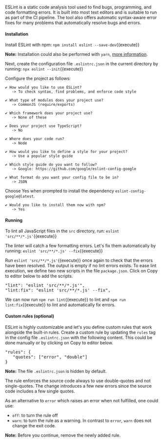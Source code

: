 ESLint is a static code analysis tool used to find bugs, programming, and code formatting errors. It is built into most text editors and is suitable to run as part of the CI pipeline. The tool also offers automatic syntax-aware error fixes for many problems that automatically resolve bugs and errors.

#### Installation

Install ESLint with npm: `npm install eslint --save-dev`{{execute}}

**Note:** Installation could also be performed with `yarn`, [more information](https://eslint.org/docs/user-guide/getting-started).

Next, create the configuration file `.eslintrc.json` in the current directory by running: `npx eslint --init`{{execute}}

Configure the project as follows:

    ✔ How would you like to use ESLint?
       -> To check syntax, find problems, and enforce code style

    ✔ What type of modules does your project use?
       -> CommonJS (require/exports)

    ✔ Which framework does your project use?
       -> None of these

    ✔ Does your project use TypeScript?
       -> No

    ✔ Where does your code run?
       -> Node

    ✔ How would you like to define a style for your project?
       -> Use a popular style guide

    ✔ Which style guide do you want to follow?
       -> Google: https://github.com/google/eslint-config-google
  
    ✔ What format do you want your config file to be in?
       -> JSON


Choose Yes when prompted to install the dependency `eslint-config-google@latest`.

    ✔ Would you like to install them now with npm?
       -> Yes

#### Running

To lint all JavaScript files in the `src` directory, run: `eslint 'src/**/*.js'`{{execute}}

The linter will catch a few formatting errors. Let's fix them automatically by running: 
`eslint 'src/**/*.js' --fix`{{execute}}

Run `eslint 'src/**/*.js'`{{execute}} once again to check that the errors have been resolved. The output is empty if no lint errors exists.
To ease lint execution, we define two new scripts in the file `package.json`. Click on Copy to editor below to add the scripts.
<pre class="file" data-filename="server/package.json" data-target="insert" data-marker='"insert-lint":""'>
"lint": "eslint 'src/**/*.js'",
"lint:fix": "eslint 'src/**/*.js' --fix",
</pre>

We can now run `npm run lint`{{execute}} to lint and `npm run lint:fix`{{execute}} to lint and automatically fix errors.

#### Custom rules (optional)

ESLint is highly customizable and let's you define custom rules that work alongside the built-in rules. Create a custom rule by updating the `rules` tag in the config file `.eslintrc.json` with the following content. This could be done manually or by clicking on Copy to editor below.
<pre class="file" data-filename="server/package.json" data-target="insert" data-marker='    "rules": {
    }'>
"rules": { 
   "quotes": ["error", "double"]
}</pre>

**Note:** The file `.eslintrc.json` is hidden by default.

The rule enforces the source code always to use double-quotes and not single-quotes. The change introduces a few new errors since the source code includes a few single quotes.

As an alternative to `error` which raises an error when not fulfilled, one could use:
- `off`: to turn the rule off
- `warn`: to turn the rule as a warning. In contrast to `error`, `warn` does not change the exit code. 

**Note:** Before you continue, remove the newly added rule.